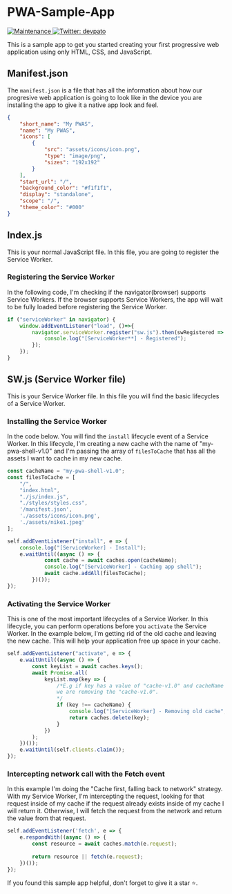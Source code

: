 # PWA-Sample-App
<p>
  <a href="https://github.com/devpato/PWA-Sample-demo/graphs/commit-activity" target="_blank">
    <img alt="Maintenance" src="https://img.shields.io/badge/Maintained%3F-yes-green.svg" />
  </a>
  <a href="https://twitter.com/devpato" target="_blank">
    <img alt="Twitter: devpato" src="https://img.shields.io/twitter/follow/devpato?style=social" />
  </a>
</p>

This is a sample app to get you started creating your first progressive web application using only HTML, CSS, and JavaScript.

## Manifest.json

The `manifest.json` is a file that has all the information about how our progresive web application is going to look like in the device you are installing the app to give it a native app look and feel.

```json
{
    "short_name": "My PWAS",
    "name": "My PWAS",
    "icons": [
        {
            "src": "assets/icons/icon.png",
            "type": "image/png",
            "sizes": "192x192"
        }
    ],
    "start_url": "/",
    "background_color": "#f1f1f1",
    "display": "standalone",
    "scope": "/",
    "theme_color": "#000"
}
```

## Index.js
This is your normal JavaScript file. In this file, you are going to register the Service Worker.

### Registering the Service Worker
In the following code, I'm checking if the navigator(browser) supports Service Workers. If the browser supports Service Workers, the app will wait to be fully loaded before registering the Service Worker.

```javascript
if ("serviceWorker" in navigator) {
    window.addEventListener("load", ()=>{
        navigator.serviceWorker.register("sw.js").then(swRegistered => {
            console.log("[ServiceWorker**] - Registered");
        });
    });
}
```

## SW.js (Service Worker file)

This is your Service Worker file. In this file you will find the basic lifecycles of a Service Worker.

### Installing the Service Worker
In the code below. You will find the `install` lifecycle event of a Service Worker. In this lifecycle, I'm creating a new cache with the name of "my-pwa-shell-v1.0" and I'm passing the array of `filesToCache` that has all the assets I want to cache in my new cache.

```javascript
const cacheName = "my-pwa-shell-v1.0";
const filesToCache = [
    "/",
    "index.html",
    "./js/index.js",
    "./styles/styles.css",
    '/manifest.json',
    './assets/icons/icon.png',
    './assets/nike1.jpeg'
];

self.addEventListener("install", e => {
    console.log("[ServiceWorker] - Install");
    e.waitUntil((async () => {
            const cache = await caches.open(cacheName);
            console.log("[ServiceWorker] - Caching app shell");
            await cache.addAll(filesToCache);
        })());
});
```
### Activating the Service Worker
This is one of the most important lifecycles of a Service Worker. In this lifecycle, you can perform operations before you `activate` the Service Worker. In the example below, I'm getting rid of the old cache and leaving the new cache. This will help your application free up space in your cache.

```javascript
self.addEventListener("activate", e => {
    e.waitUntil((async () => {
        const keyList = await caches.keys();
        await Promise.all(
            keyList.map(key => {
                /*E.g if key has a value of "cache-v1.0" and cacheName has a value of "cache-v2.0",
                we are removing the "cache-v1.0".
                */
                if (key !== cacheName) {
                    console.log("[ServiceWorker] - Removing old cache", key);
                    return caches.delete(key);
                }
            })
        );
    })());
    e.waitUntil(self.clients.claim());
});
```

### Intercepting network call with the Fetch event
In this example I'm doing the "Cache first, falling back to network" strategy. With my Service Worker, I'm intercepting the request, looking for that request inside of my cache if the request already exists inside of my cache I will return it. Otherwise, I will fetch the request from the network and return the value from that request.

```javascript
self.addEventListener('fetch', e => {
    e.respondWith((async () => {
        const resource = await caches.match(e.request);
        
        return resource || fetch(e.request);
    })());
});
```

If you found this sample app helpful, don't forget to give it a star ⭐.
